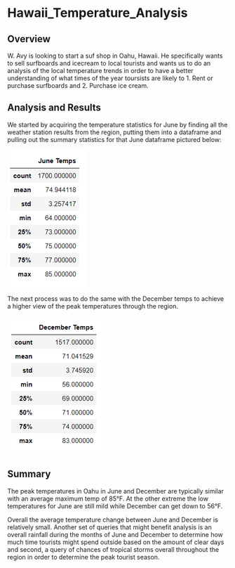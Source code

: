 # Hawaii_Temperature_Analysis

## Overview

W. Avy is looking to start a suf shop in Oahu, Hawaii. He specifically wants to sell surfboards and icecream to local tourists and wants us to do an analysis of the local temperature trends in order to have a better understanding of what times of the year toursists are likely to 1. Rent or purchase surfboards and 2. Purchase ice cream.

## Analysis and Results

We started by acquiring the temperature statistics for June by finding all the weather station results from the region, putting them into a dataframe and pulling out the summary statistics for that June dataframe pictured below:

![June](Resources/June_temps.png)

The next process was to do the same with the December temps to achieve a higher view of the peak temperatures through the region.

![December](Resources/December_temps.png)

## Summary
The peak temperatures in Oahu in June and December are typically similar with an average maximum temp of 85°F. At the other extreme the low temperatures for June are still mild while December can get down to 56°F.

Overall the average temperature change between June and December is relatively small. Another set of queries that might benefit analysis is an overall rainfall during the months of June and December to determine how much time tourists might spend outside based on the amount of clear days and second, a query of chances of tropical storms overall throughout the region in order to determine the peak tourist season.